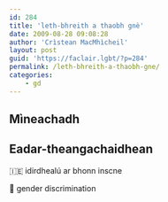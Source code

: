 ```yaml
---
id: 284
title: 'leth-bhreith a thaobh gnè'
date: 2009-08-28 09:08:28
author: 'Crìstean MacMhìcheil'
layout: post
guid: 'https://faclair.lgbt/?p=284'
permalink: /leth-bhreith-a-thaobh-gne/
categories:
    - gd
---
```


## Mìneachadh

## Eadar-theangachaidhean

&#x1f1ee;&#x1f1ea; idirdhealú ar bhonn inscne

&#x1f3f4;&#xe0067;&#xe0062;&#xe0065;&#xe006e;&#xe0067;&#xe007f; gender discrimination